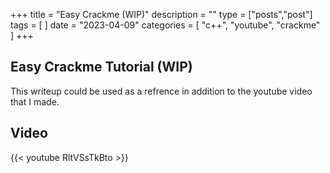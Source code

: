 +++
title = "Easy Crackme (WIP)"
description = ""
type = ["posts","post"]
tags = [
]
date = "2023-04-09"
categories = [
    "c++",
    "youtube",
    "crackme"
]
+++


## Easy Crackme Tutorial (WIP)

This writeup could be used as a refrence in addition to the youtube video that I made. 

## Video
{{< youtube RltVSsTkBto >}}


